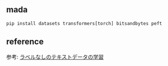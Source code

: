 ## mada

```
pip install datasets transformers[torch] bitsandbytes peft
```

## reference

参考: [ラベルなしのテキストデータの学習](https://colab.research.google.com/github/huggingface/notebooks/blob/master/examples/language_modeling.ipynb#scrollTo=gq17BgwrWGkr)